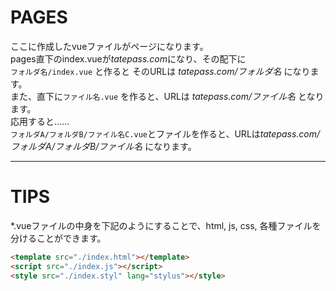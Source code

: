 # PAGES
ここに作成したvueファイルがページになります。  
pages直下のindex.vueが*tatepass.com*になり、その配下に  
```フォルダ名/index.vue``` と作ると そのURLは *tatepass.com/フォルダ名* になります。  
また、直下に```ファイル名.vue``` を作ると、URLは *tatepass.com/ファイル名* となります。  
応用すると……  
```フォルダA/フォルダB/ファイル名C.vue```とファイルを作ると、URLは*tatepass.com/フォルダA/フォルダB/ファイル名* になります。

---- 

# TIPS
*.vueファイルの中身を下記のようにすることで、html, js, css, 各種ファイルを分けることができます。  
``` html
<template src="./index.html"></template>
<script src="./index.js"></script>
<style src="./index.styl" lang="stylus"></style>
```
